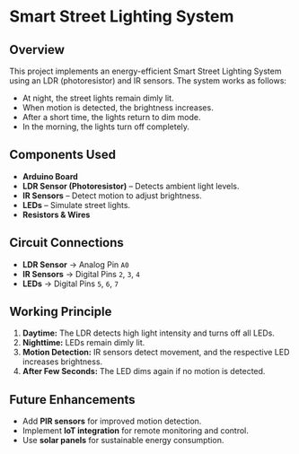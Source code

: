 # Smart Street Lighting System  

## Overview  
This project implements an energy-efficient Smart Street Lighting System using an LDR (photoresistor) and IR sensors. The system works as follows:  
- At night, the street lights remain dimly lit.  
- When motion is detected, the brightness increases.  
- After a short time, the lights return to dim mode.  
- In the morning, the lights turn off completely.  

## Components Used  
- **Arduino Board**  
- **LDR Sensor (Photoresistor)** – Detects ambient light levels.  
- **IR Sensors** – Detect motion to adjust brightness.  
- **LEDs** – Simulate street lights.  
- **Resistors & Wires**  

## Circuit Connections  
- **LDR Sensor** → Analog Pin `A0`  
- **IR Sensors** → Digital Pins `2`, `3`, `4`  
- **LEDs** → Digital Pins `5`, `6`, `7`  

## Working Principle  
1. **Daytime:** The LDR detects high light intensity and turns off all LEDs.  
2. **Nighttime:** LEDs remain dimly lit.  
3. **Motion Detection:** IR sensors detect movement, and the respective LED increases brightness.  
4. **After Few Seconds:** The LED dims again if no motion is detected.  

## Future Enhancements  
- Add **PIR sensors** for improved motion detection.  
- Implement **IoT integration** for remote monitoring and control.  
- Use **solar panels** for sustainable energy consumption.  

